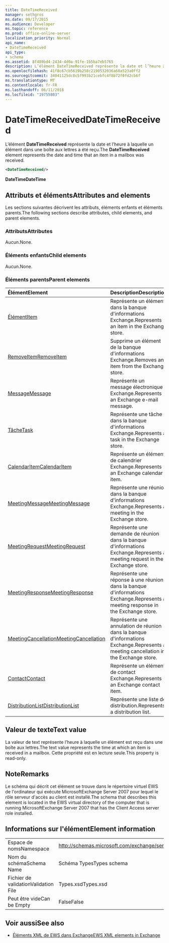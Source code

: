 ```yaml
---
title: DateTimeReceived
manager: sethgros
ms.date: 09/17/2015
ms.audience: Developer
ms.topic: reference
ms.prod: office-online-server
localization_priority: Normal
api_name:
- DateTimeReceived
api_type:
- schema
ms.assetid: 8f489bd4-2434-4d0a-91fe-1b5ba7eb5765
description: L’élément DateTimeReceived représente la date et l’heure à laquelle un élément dans une boîte aux lettres a été reçu.
ms.openlocfilehash: 41f8c67cb5619b258c2190532036a60a523a0ff2
ms.sourcegitcommit: 34041125dc8c5f993b21cebfc4f8b72f0fd2cb6f
ms.translationtype: MT
ms.contentlocale: fr-FR
ms.lasthandoff: 06/11/2018
ms.locfileid: "19755803"
---
```

# <a name="datetimereceived"></a><span data-ttu-id="ce969-103">DateTimeReceived</span><span class="sxs-lookup"><span data-stu-id="ce969-103">DateTimeReceived</span></span>

<span data-ttu-id="ce969-104">L’élément **DateTimeReceived** représente la date et l’heure à laquelle un élément dans une boîte aux lettres a été reçu.</span><span class="sxs-lookup"><span data-stu-id="ce969-104">The **DateTimeReceived** element represents the date and time that an item in a mailbox was received.</span></span> 
  
```xml
<DateTimeReceived/>
```

<span data-ttu-id="ce969-105">**DateTime**</span><span class="sxs-lookup"><span data-stu-id="ce969-105">**DateTime**</span></span>

## <a name="attributes-and-elements"></a><span data-ttu-id="ce969-106">Attributs et éléments</span><span class="sxs-lookup"><span data-stu-id="ce969-106">Attributes and elements</span></span>

<span data-ttu-id="ce969-107">Les sections suivantes décrivent les attributs, éléments enfants et éléments parents.</span><span class="sxs-lookup"><span data-stu-id="ce969-107">The following sections describe attributes, child elements, and parent elements.</span></span>
  
### <a name="attributes"></a><span data-ttu-id="ce969-108">Attributs</span><span class="sxs-lookup"><span data-stu-id="ce969-108">Attributes</span></span>

<span data-ttu-id="ce969-109">Aucun.</span><span class="sxs-lookup"><span data-stu-id="ce969-109">None.</span></span>
  
### <a name="child-elements"></a><span data-ttu-id="ce969-110">Éléments enfants</span><span class="sxs-lookup"><span data-stu-id="ce969-110">Child elements</span></span>

<span data-ttu-id="ce969-111">Aucun.</span><span class="sxs-lookup"><span data-stu-id="ce969-111">None.</span></span>
  
### <a name="parent-elements"></a><span data-ttu-id="ce969-112">Éléments parents</span><span class="sxs-lookup"><span data-stu-id="ce969-112">Parent elements</span></span>

|<span data-ttu-id="ce969-113">**Élément**</span><span class="sxs-lookup"><span data-stu-id="ce969-113">**Element**</span></span>|<span data-ttu-id="ce969-114">**Description**</span><span class="sxs-lookup"><span data-stu-id="ce969-114">**Description**</span></span>|
|:-----|:-----|
|[<span data-ttu-id="ce969-115">Élément</span><span class="sxs-lookup"><span data-stu-id="ce969-115">Item</span></span>](item.md) <br/> |<span data-ttu-id="ce969-116">Représente un élément dans la banque d'informations Exchange.</span><span class="sxs-lookup"><span data-stu-id="ce969-116">Represents an item in the Exchange store.</span></span>  <br/> |
|[<span data-ttu-id="ce969-117">RemoveItem</span><span class="sxs-lookup"><span data-stu-id="ce969-117">RemoveItem</span></span>](removeitem.md) <br/> |<span data-ttu-id="ce969-118">Supprime un élément de la banque d'informations Exchange.</span><span class="sxs-lookup"><span data-stu-id="ce969-118">Removes an item from the Exchange store.</span></span>  <br/> |
|[<span data-ttu-id="ce969-119">Message</span><span class="sxs-lookup"><span data-stu-id="ce969-119">Message</span></span>](message-ex15websvcsotherref.md) <br/> |<span data-ttu-id="ce969-120">Représente un message électronique Exchange.</span><span class="sxs-lookup"><span data-stu-id="ce969-120">Represents an Exchange e-mail message.</span></span>  <br/> |
|[<span data-ttu-id="ce969-121">Tâche</span><span class="sxs-lookup"><span data-stu-id="ce969-121">Task</span></span>](task.md) <br/> |<span data-ttu-id="ce969-122">Représente une tâche dans la banque d'informations Exchange.</span><span class="sxs-lookup"><span data-stu-id="ce969-122">Represents a task in the Exchange store.</span></span>  <br/> |
|[<span data-ttu-id="ce969-123">CalendarItem</span><span class="sxs-lookup"><span data-stu-id="ce969-123">CalendarItem</span></span>](calendaritem.md) <br/> |<span data-ttu-id="ce969-124">Représente un élément de calendrier Exchange.</span><span class="sxs-lookup"><span data-stu-id="ce969-124">Represents an Exchange calendar item.</span></span>  <br/> |
|[<span data-ttu-id="ce969-125">MeetingMessage</span><span class="sxs-lookup"><span data-stu-id="ce969-125">MeetingMessage</span></span>](meetingmessage.md) <br/> |<span data-ttu-id="ce969-126">Représente une réunion dans la banque d'informations Exchange.</span><span class="sxs-lookup"><span data-stu-id="ce969-126">Represents a meeting in the Exchange store.</span></span>  <br/> |
|[<span data-ttu-id="ce969-127">MeetingRequest</span><span class="sxs-lookup"><span data-stu-id="ce969-127">MeetingRequest</span></span>](meetingrequest.md) <br/> |<span data-ttu-id="ce969-128">Représente une demande de réunion dans la banque d'informations Exchange.</span><span class="sxs-lookup"><span data-stu-id="ce969-128">Represents a meeting request in the Exchange store.</span></span>  <br/> |
|[<span data-ttu-id="ce969-129">MeetingResponse</span><span class="sxs-lookup"><span data-stu-id="ce969-129">MeetingResponse</span></span>](meetingresponse.md) <br/> |<span data-ttu-id="ce969-130">Représente une réponse à une réunion dans la banque d'informations Exchange.</span><span class="sxs-lookup"><span data-stu-id="ce969-130">Represents a meeting response in the Exchange store.</span></span>  <br/> |
|[<span data-ttu-id="ce969-131">MeetingCancellation</span><span class="sxs-lookup"><span data-stu-id="ce969-131">MeetingCancellation</span></span>](meetingcancellation.md) <br/> |<span data-ttu-id="ce969-132">Représente une annulation de réunion dans la banque d'informations Exchange.</span><span class="sxs-lookup"><span data-stu-id="ce969-132">Represents a meeting cancellation in the Exchange store.</span></span>  <br/> |
|[<span data-ttu-id="ce969-133">Contact</span><span class="sxs-lookup"><span data-stu-id="ce969-133">Contact</span></span>](contact.md) <br/> |<span data-ttu-id="ce969-134">Représente un élément de contact Exchange.</span><span class="sxs-lookup"><span data-stu-id="ce969-134">Represents an Exchange contact item.</span></span>  <br/> |
|[<span data-ttu-id="ce969-135">DistributionList</span><span class="sxs-lookup"><span data-stu-id="ce969-135">DistributionList</span></span>](distributionlist.md) <br/> |<span data-ttu-id="ce969-136">Représente une liste de distribution.</span><span class="sxs-lookup"><span data-stu-id="ce969-136">Represents a distribution list.</span></span>  <br/> |
   
## <a name="text-value"></a><span data-ttu-id="ce969-137">Valeur de texte</span><span class="sxs-lookup"><span data-stu-id="ce969-137">Text value</span></span>

<span data-ttu-id="ce969-138">La valeur de text représente l’heure à laquelle un élément est reçu dans une boîte aux lettres.</span><span class="sxs-lookup"><span data-stu-id="ce969-138">The text value represents the time at which an item is received in a mailbox.</span></span> <span data-ttu-id="ce969-139">Cette propriété est en lecture seule.</span><span class="sxs-lookup"><span data-stu-id="ce969-139">This property is read-only.</span></span>
  
## <a name="remarks"></a><span data-ttu-id="ce969-140">Note</span><span class="sxs-lookup"><span data-stu-id="ce969-140">Remarks</span></span>

<span data-ttu-id="ce969-141">Le schéma qui décrit cet élément se trouve dans le répertoire virtuel EWS de l'ordinateur qui exécute MicrosoftExchange Server 2007 pour lequel le rôle serveur d'accès au client est installé.</span><span class="sxs-lookup"><span data-stu-id="ce969-141">The schema that describes this element is located in the EWS virtual directory of the computer that is running MicrosoftExchange Server 2007 that has the Client Access server role installed.</span></span>
  
## <a name="element-information"></a><span data-ttu-id="ce969-142">Informations sur l'élément</span><span class="sxs-lookup"><span data-stu-id="ce969-142">Element information</span></span>

|||
|:-----|:-----|
|<span data-ttu-id="ce969-143">Espace de noms</span><span class="sxs-lookup"><span data-stu-id="ce969-143">Namespace</span></span>  <br/> |http://schemas.microsoft.com/exchange/services/2006/types  <br/> |
|<span data-ttu-id="ce969-144">Nom du schéma</span><span class="sxs-lookup"><span data-stu-id="ce969-144">Schema Name</span></span>  <br/> |<span data-ttu-id="ce969-145">Schéma Types</span><span class="sxs-lookup"><span data-stu-id="ce969-145">Types schema</span></span>  <br/> |
|<span data-ttu-id="ce969-146">Fichier de validation</span><span class="sxs-lookup"><span data-stu-id="ce969-146">Validation File</span></span>  <br/> |<span data-ttu-id="ce969-147">Types.xsd</span><span class="sxs-lookup"><span data-stu-id="ce969-147">Types.xsd</span></span>  <br/> |
|<span data-ttu-id="ce969-148">Peut être vide</span><span class="sxs-lookup"><span data-stu-id="ce969-148">Can be Empty</span></span>  <br/> |<span data-ttu-id="ce969-149">False</span><span class="sxs-lookup"><span data-stu-id="ce969-149">False</span></span>  <br/> |
   
## <a name="see-also"></a><span data-ttu-id="ce969-150">Voir aussi</span><span class="sxs-lookup"><span data-stu-id="ce969-150">See also</span></span>

- [<span data-ttu-id="ce969-151">Éléments XML de EWS dans Exchange</span><span class="sxs-lookup"><span data-stu-id="ce969-151">EWS XML elements in Exchange</span></span>](ews-xml-elements-in-exchange.md)

